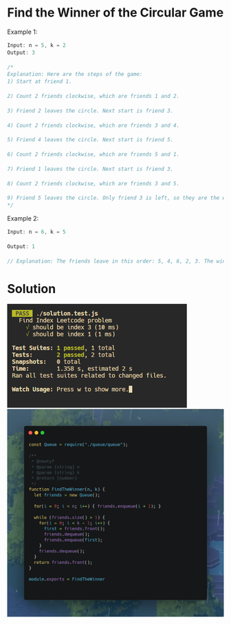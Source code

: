 # **Find the Winner of the Circular Game**

Example 1:
```javascript
Input: n = 5, k = 2
Output: 3

/*
Explanation: Here are the steps of the game:
1) Start at friend 1.

2) Count 2 friends clockwise, which are friends 1 and 2.

3) Friend 2 leaves the circle. Next start is friend 3.

4) Count 2 friends clockwise, which are friends 3 and 4.

5) Friend 4 leaves the circle. Next start is friend 5.

6) Count 2 friends clockwise, which are friends 5 and 1.

7) Friend 1 leaves the circle. Next start is friend 3.

8) Count 2 friends clockwise, which are friends 3 and 5.

9) Friend 5 leaves the circle. Only friend 3 is left, so they are the winner.
*/
```


Example 2:
```javascript
Input: n = 6, k = 5

Output: 1

// Explanation: The friends leave in this order: 5, 4, 6, 2, 3. The winner is friend 1.
```


# Solution
![](./imgs/test.png)
![](./imgs/solution.png)
